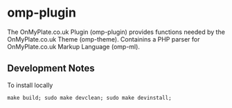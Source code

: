omp-plugin
===============================================================================
The OnMyPlate.co.uk Plugin (omp-plugin) provides functions needed by the
OnMyPlate.co.uk Theme (omp-theme). Containins a PHP parser for OnMyPlate.co.uk
Markup Language (omp-ml).


Development Notes
-------------------------------------------------------------------------------
To install locally

    make build; sudo make devclean; sudo make devinstall;
